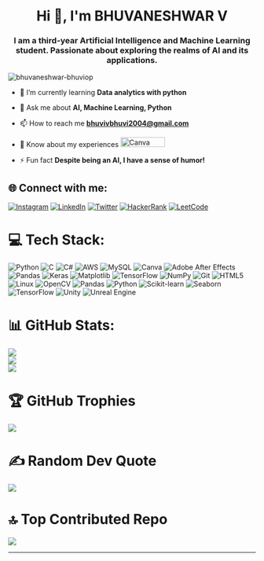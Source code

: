 <h1 align="center">Hi 👋, I'm BHUVANESHWAR V</h1>
<h3 align="center">I am a third-year Artificial Intelligence and Machine Learning student. Passionate about exploring the realms of AI and its applications.</h3>


<p align="left"> <img src="https://komarev.com/ghpvc/?username=bhuvaneshwar-bhuviop&label=Profile%20views&color=0e75b6&style=flat" alt="bhuvaneshwar-bhuviop" /> </p>


- 🌱 I’m currently learning **Data analytics with python**

- 💬 Ask me about **AI, Machine Learning, Python**

- 📫 How to reach me **bhuvivbhuvi2004@gmail.com**

- 📄 Know about my experiences <a href="https://www.canva.com/design/DAF-MH2GJwY/ypOBEjz6PhAh2qkdJpsAjQ/edit?utm_content=DAF-MH2GJwY&utm_campaign=designshare&utm_medium=link2&utm_source=sharebutton">
  <img src="https://img.shields.io/badge/Canva-%2300C4CC.svg?style=for-the-badge&logo=Canva&logoColor=white" alt="Canva" width="90" height="20">
</a>



- ⚡ Fun fact **Despite being an AI, I have a sense of humor!**

## 🌐 Connect with me:
[![Instagram](https://img.shields.io/badge/Instagram-%23E4405F.svg?logo=Instagram&logoColor=white)](https://www.instagram.com/i_am_bhuviop/)
[![LinkedIn](https://img.shields.io/badge/LinkedIn-%230077B5.svg?logo=linkedin&logoColor=white)](https://linkedin.com/in/bhuvaneshwar-v-303638288/)
[![Twitter](https://img.shields.io/badge/Twitter-black.svg?logo=Twitter&logoColor=white)](https://twitter.com/h9tcnjNmJIss4Uy)
[![HackerRank](https://img.shields.io/badge/HackerRank-2EC866?logo=hackerrank&logoColor=white)](https://www.hackerrank.com/profile/bhuvivbhuvi2004)
[![LeetCode](https://img.shields.io/badge/LeetCode-FFA116?logo=leetcode&logoColor=white)](https://leetcode.com/bhuvaneshwar-v/)

# 💻 Tech Stack:
![Python](https://img.shields.io/badge/python-3670A0?style=for-the-badge&logo=python&logoColor=ffdd54) ![C](https://img.shields.io/badge/c-%2300599C.svg?style=for-the-badge&logo=c&logoColor=white) ![C#](https://img.shields.io/badge/c%23-%23239120.svg?style=for-the-badge&logo=csharp&logoColor=white) ![AWS](https://img.shields.io/badge/AWS-%23FF9900.svg?style=for-the-badge&logo=amazon-aws&logoColor=white) ![MySQL](https://img.shields.io/badge/mysql-%2300000f.svg?style=for-the-badge&logo=mysql&logoColor=white) ![Canva](https://img.shields.io/badge/Canva-%2300C4CC.svg?style=for-the-badge&logo=Canva&logoColor=white) ![Adobe After Effects](https://img.shields.io/badge/Adobe%20After%20Effects-9999FF.svg?style=for-the-badge&logo=Adobe%20After%20Effects&logoColor=white) ![Pandas](https://img.shields.io/badge/pandas-%23150458.svg?style=for-the-badge&logo=pandas&logoColor=white) ![Keras](https://img.shields.io/badge/Keras-%23D00000.svg?style=for-the-badge&logo=Keras&logoColor=white) ![Matplotlib](https://img.shields.io/badge/Matplotlib-%23ffffff.svg?style=for-the-badge&logo=Matplotlib&logoColor=black) ![TensorFlow](https://img.shields.io/badge/TensorFlow-%23FF6F00.svg?style=for-the-badge&logo=TensorFlow&logoColor=white) ![NumPy](https://img.shields.io/badge/numpy-%23013243.svg?style=for-the-badge&logo=numpy&logoColor=white) ![Git](https://img.shields.io/badge/Git-%23F05032.svg?style=for-the-badge&logo=git&logoColor=white) ![HTML5](https://img.shields.io/badge/HTML5-%23E34F26.svg?style=for-the-badge&logo=html5&logoColor=white) ![Linux](https://img.shields.io/badge/Linux-FCC624?style=for-the-badge&logo=linux&logoColor=black) ![OpenCV](https://img.shields.io/badge/OpenCV-%23white.svg?style=for-the-badge&logo=opencv&logoColor=black) ![Pandas](https://img.shields.io/badge/Pandas-%23150458.svg?style=for-the-badge&logo=pandas&logoColor=white) ![Python](https://img.shields.io/badge/Python-%233776AB.svg?style=for-the-badge&logo=python&logoColor=white) ![Scikit-learn](https://img.shields.io/badge/Scikit--learn-%23F7931E.svg?style=for-the-badge&logo=scikit-learn&logoColor=white) ![Seaborn](https://img.shields.io/badge/Seaborn-%23150458.svg?style=for-the-badge&logo=seaborn&logoColor=white) ![TensorFlow](https://img.shields.io/badge/TensorFlow-%23FF6F00.svg?style=for-the-badge&logo=TensorFlow&logoColor=white) ![Unity](https://img.shields.io/badge/Unity-%23000000.svg?style=for-the-badge&logo=unity&logoColor=white) ![Unreal Engine](https://img.shields.io/badge/Unreal%20Engine-%23313131.svg?style=for-the-badge&logo=unreal-engine&logoColor=white)


# 📊 GitHub Stats:
![](https://github-readme-stats.vercel.app/api?username=BHUVANESHWAR-BHUVIOP&theme=vision-friendly-dark&hide_border=false&include_all_commits=false&count_private=false)<br/>
![](https://github-readme-streak-stats.herokuapp.com/?user=BHUVANESHWAR-BHUVIOP&theme=vision-friendly-dark&hide_border=false)<br/>
![](https://github-readme-stats.vercel.app/api/top-langs/?username=BHUVANESHWAR-BHUVIOP&theme=vision-friendly-dark&hide_border=false&include_all_commits=false&count_private=false&layout=compact)

# 🏆 GitHub Trophies
![](https://github-profile-trophy.vercel.app/?username=BHUVANESHWAR-BHUVIOP&theme=darkhub&no-frame=false&no-bg=false&margin-w=4)

# ✍️ Random Dev Quote
![](https://quotes-github-readme.vercel.app/api?type=horizontal&theme=radical)

# 🔝 Top Contributed Repo
![](https://github-contributor-stats.vercel.app/api?username=BHUVANESHWAR-BHUVIOP&limit=5&theme=radical&combine_all_yearly_contributions=true)

---

<!-- Proudly created with GPRM ( https://gprm.itsvg.in ) -->
